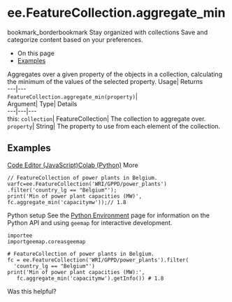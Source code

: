  
#  ee.FeatureCollection.aggregate_min 
bookmark_borderbookmark Stay organized with collections  Save and categorize content based on your preferences.
  * On this page
  * [Examples](https://developers.google.com/earth-engine/apidocs/ee-featurecollection-aggregate_min#examples)


Aggregates over a given property of the objects in a collection, calculating the minimum of the values of the selected property. 
Usage| Returns  
---|---  
`FeatureCollection.aggregate_min(property)`|   
Argument| Type| Details  
---|---|---  
this: `collection`| FeatureCollection| The collection to aggregate over.  
`property`| String| The property to use from each element of the collection.  
## Examples
[Code Editor (JavaScript)](https://developers.google.com/earth-engine/apidocs/ee-featurecollection-aggregate_min#code-editor-javascript-sample)[Colab (Python)](https://developers.google.com/earth-engine/apidocs/ee-featurecollection-aggregate_min#colab-python-sample) More
```
// FeatureCollection of power plants in Belgium.
varfc=ee.FeatureCollection('WRI/GPPD/power_plants')
.filter('country_lg == "Belgium"');
print('Min of power plant capacities (MW)',
fc.aggregate_min('capacitymw'));// 1.8
```
Python setup
See the [ Python Environment](https://developers.google.com/earth-engine/guides/python_install) page for information on the Python API and using `geemap` for interactive development.
```
importee
importgeemap.coreasgeemap
```
```
# FeatureCollection of power plants in Belgium.
fc = ee.FeatureCollection('WRI/GPPD/power_plants').filter(
  'country_lg == "Belgium"')
print('Min of power plant capacities (MW):',
   fc.aggregate_min('capacitymw').getInfo()) # 1.8
```

Was this helpful?
